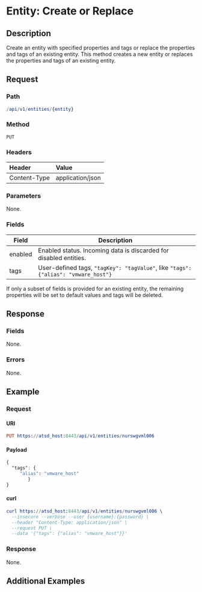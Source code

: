 # Entity: Create or Replace
## Description

Create an entity with specified properties and tags or replace the properties and tags of an existing entity.
This method creates a new entity or replaces the properties and tags of an existing entity. 

## Request

### Path

```elm
/api/v1/entities/{entity}
```

### Method

```
PUT
```

### Headers

|**Header**|**Value**|
|:---|:---|
| Content-Type | application/json |

###  Parameters

None.

### Fields

| **Field**                            | **Description**                                                                             |
|---|---|
| enabled                             | Enabled status. Incoming data is discarded for disabled entities.                           |
|tags|User-defined tags, `"tagKey": "tagValue"`, like `"tags": {"alias": "vmware_host"}`|


<aside class="notice">
If only a subset of fields is provided for an existing entity, the remaining properties will be set to default values and tags will be deleted.
</aside>


## Response

### Fields 

None.

### Errors

None. 

## Example

### Request

#### URI

```elm
PUT https://atsd_host:8443/api/v1/entities/nurswgvml006
```

#### Payload

```css
{
  "tags": {
     "alias": "vmware_host"
        }
}
```

#### curl

```elm
curl https://atsd_host:8443/api/v1/entities/nurswgvml006 \
  --insecure --verbose --user {username}:{password} \
  --header "Content-Type: application/json" \
  --request PUT \
  --data '{"tags": {"alias": "vmware_host"}}'
  ```
  

### Response 

None. 

## Additional Examples

